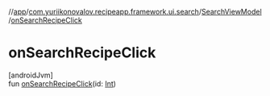 //[app](../../../index.md)/[com.yuriikonovalov.recipeapp.framework.ui.search](../index.md)/[SearchViewModel](index.md)/[onSearchRecipeClick](on-search-recipe-click.md)

# onSearchRecipeClick

[androidJvm]\
fun [onSearchRecipeClick](on-search-recipe-click.md)(id: [Int](https://kotlinlang.org/api/latest/jvm/stdlib/kotlin/-int/index.html))
